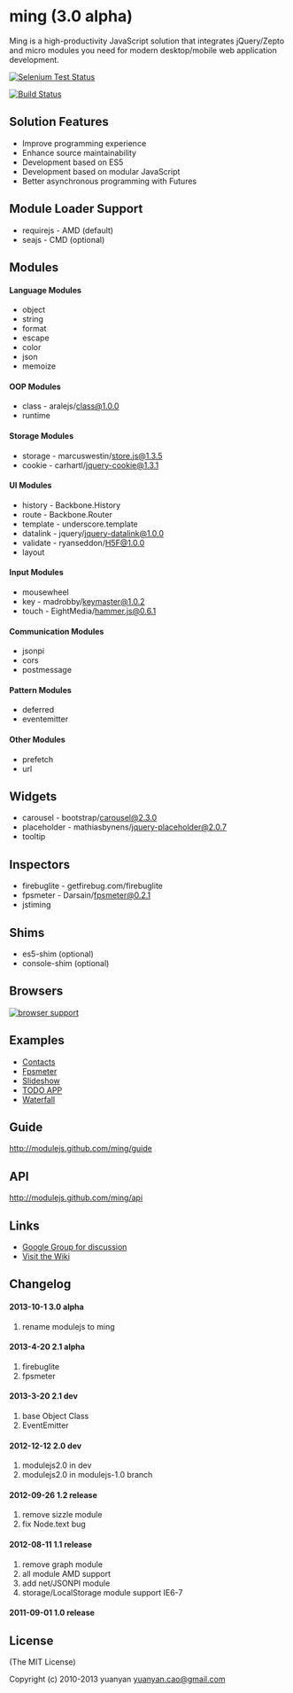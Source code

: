 # ming (3.0 alpha)

Ming is a high-productivity JavaScript solution that integrates jQuery/Zepto and micro modules you need for modern desktop/mobile web application development.

[![Selenium Test Status](https://saucelabs.com/buildstatus/modulejs)](https://saucelabs.com/u/modulejs)

[![Build Status](https://secure.travis-ci.org/modulejs/ming.png)](https://travis-ci.org/modulejs/ming)

## Solution Features
* Improve programming experience
* Enhance source maintainability
* Development based on ES5
* Development based on modular JavaScript
* Better asynchronous programming with Futures

## Module Loader Support
* requirejs - AMD   (default)
* seajs - CMD       (optional)

## Modules
#### Language Modules
* object
* string
* format
* escape
* color
* json
* memoize

#### OOP Modules
* class - aralejs/class@1.0.0
* runtime

#### Storage Modules
* storage - marcuswestin/store.js@1.3.5
* cookie - carhartl/jquery-cookie@1.3.1

#### UI Modules
* history - Backbone.History
* route - Backbone.Router
* template - underscore.template
* datalink - jquery/jquery-datalink@1.0.0
* validate - ryanseddon/H5F@1.0.0
* layout

#### Input Modules
* mousewheel
* key - madrobby/keymaster@1.0.2
* touch - EightMedia/hammer.js@0.6.1

#### Communication Modules
* jsonpi
* cors
* postmessage

#### Pattern Modules
* deferred
* eventemitter

#### Other Modules
* prefetch
* url


## Widgets
* carousel - bootstrap/carousel@2.3.0
* placeholder - mathiasbynens/jquery-placeholder@2.0.7
* tooltip

## Inspectors
* firebuglite - getfirebug.com/firebuglite
* fpsmeter - Darsain/fpsmeter@0.2.1
* jstiming

## Shims
* es5-shim     (optional)
* console-shim (optional)

## Browsers
[![browser support](http://ci.testling.com/modulejs/ming.png)](http://ci.testling.com/modulejs/ming)

## Examples
* [Contacts](https://github.com/modulejs/ming/tree/master/example/contacts)
* [Fpsmeter](https://github.com/modulejs/ming/tree/master/example/fpsmeter)
* [Slideshow](https://github.com/modulejs/ming/tree/master/example/slideshow)
* [TODO APP](https://github.com/modulejs/ming/tree/master/example/todo)
* [Waterfall](https://github.com/modulejs/ming/tree/master/example/waterfall)

## Guide

http://modulejs.github.com/ming/guide

## API

http://modulejs.github.com/ming/api

## Links
* [Google Group for discussion](http://groups.google.com/group/modulejs)
* [Visit the Wiki](https://github.com/modulejs/ming/wiki)

## Changelog

#### 2013-10-1 3.0 alpha
1. rename modulejs to ming

#### 2013-4-20 2.1 alpha
1. firebuglite
2. fpsmeter

#### 2013-3-20 2.1 dev
1. base Object Class
2. EventEmitter

#### 2012-12-12 2.0 dev
1. modulejs2.0 in dev
2. modulejs2.0 in modulejs-1.0 branch

#### 2012-09-26 1.2 release

1. remove sizzle module
2. fix Node.text bug

#### 2012-08-11 1.1 release

1. remove graph module
2. all module AMD support
3. add net/JSONPI module
4. storage/LocalStorage module support IE6-7

#### 2011-09-01 1.0 release

## License

(The MIT License)

Copyright (c) 2010-2013 yuanyan <yuanyan.cao@gmail.com>